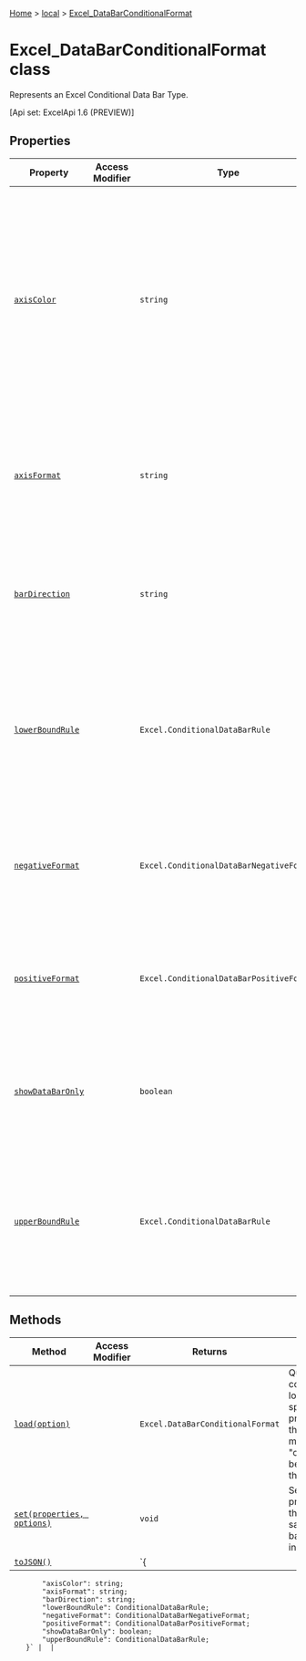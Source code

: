 [Home](./index) &gt; [local](local.md) &gt; [Excel\_DataBarConditionalFormat](local.excel_databarconditionalformat.md)

# Excel\_DataBarConditionalFormat class

Represents an Excel Conditional Data Bar Type. 

 \[Api set: ExcelApi 1.6 (PREVIEW)\]

## Properties

|  Property | Access Modifier | Type | Description |
|  --- | --- | --- | --- |
|  [`axisColor`](local.excel_databarconditionalformat.axiscolor.md) |  | `string` | HTML color code representing the color of the Axis line, of the form \#RRGGBB (e.g. "FFA500") or as a named HTML color (e.g. "orange"). "" (empty string) if no axis is present or set. <p/> \[Api set: ExcelApi 1.6 (PREVIEW)\] |
|  [`axisFormat`](local.excel_databarconditionalformat.axisformat.md) |  | `string` | Representation of how the axis is determined for an Excel data bar. <p/> \[Api set: ExcelApi 1.6 (PREVIEW)\] |
|  [`barDirection`](local.excel_databarconditionalformat.bardirection.md) |  | `string` | Represents the direction that the data bar graphic should be based on. <p/> \[Api set: ExcelApi 1.6 (PREVIEW)\] |
|  [`lowerBoundRule`](local.excel_databarconditionalformat.lowerboundrule.md) |  | `Excel.ConditionalDataBarRule` | The rule for what consistutes the lower bound (and how to calculate it, if applicable) for a data bar. <p/> \[Api set: ExcelApi 1.6 (PREVIEW)\] |
|  [`negativeFormat`](local.excel_databarconditionalformat.negativeformat.md) |  | `Excel.ConditionalDataBarNegativeFormat` | Representation of all values to the left of the axis in an Excel data bar. <p/> \[Api set: ExcelApi 1.6 (PREVIEW)\] |
|  [`positiveFormat`](local.excel_databarconditionalformat.positiveformat.md) |  | `Excel.ConditionalDataBarPositiveFormat` | Representation of all values to the right of the axis in an Excel data bar. <p/> \[Api set: ExcelApi 1.6 (PREVIEW)\] |
|  [`showDataBarOnly`](local.excel_databarconditionalformat.showdatabaronly.md) |  | `boolean` | If true, hides the values from the cells where the data bar is applied. <p/> \[Api set: ExcelApi 1.6 (PREVIEW)\] |
|  [`upperBoundRule`](local.excel_databarconditionalformat.upperboundrule.md) |  | `Excel.ConditionalDataBarRule` | The rule for what constitutes the upper bound (and how to calculate it, if applicable) for a data bar. <p/> \[Api set: ExcelApi 1.6 (PREVIEW)\] |

## Methods

|  Method | Access Modifier | Returns | Description |
|  --- | --- | --- | --- |
|  [`load(option)`](local.excel_databarconditionalformat.load.md) |  | `Excel.DataBarConditionalFormat` | Queues up a command to load the specified properties of the object. You must call "context.sync()" before reading the properties. |
|  [`set(properties, options)`](local.excel_databarconditionalformat.set.md) |  | `void` | Sets multiple properties on the object at the same time, based on JSON input. |
|  [`toJSON()`](local.excel_databarconditionalformat.tojson.md) |  | `{
            "axisColor": string;
            "axisFormat": string;
            "barDirection": string;
            "lowerBoundRule": ConditionalDataBarRule;
            "negativeFormat": ConditionalDataBarNegativeFormat;
            "positiveFormat": ConditionalDataBarPositiveFormat;
            "showDataBarOnly": boolean;
            "upperBoundRule": ConditionalDataBarRule;
        }` |  |

